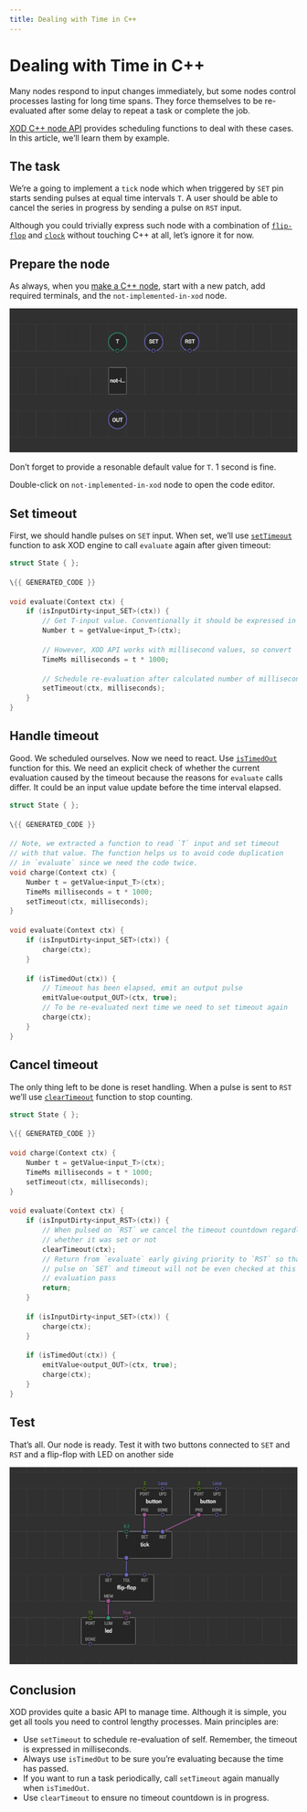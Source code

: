 ```yaml
---
title: Dealing with Time in C++
---
```


# Dealing with Time in C++

Many nodes respond to input changes immediately, but some nodes control
processes lasting for long time spans. They force themselves to be re-evaluated
after some delay to repeat a task or complete the job.

[XOD C\++ node API](/docs/reference/node-cpp-api/) provides scheduling functions
to deal with these cases. In this article, we’ll learn them by example.

## The task

We’re a going to implement a `tick` node which when triggered by `SET` pin
starts sending pulses at equal time intervals `T`. A user should be able to
cancel the series in progress by sending a pulse on `RST` input.

Although you could trivially express such node with a combination of
[`flip-flop`](/libs/xod/core/flip-flop/) and [`clock`](/libs/xod/core/clock/)
without touching C\++ at all, let’s ignore it for now.

## Prepare the node

As always, when you [make a C\++ node](../nodes-for-xod-in-cpp), start with a
new patch, add required terminals, and the `not-implemented-in-xod` node.

![Patch outline](./outline.patch.png)

Don’t forget to provide a resonable default value for `T`. 1 second is fine.

Double-click on `not-implemented-in-xod` node to open the code editor.

## Set timeout

First, we should handle pulses on `SET` input. When set, we’ll use
[`setTimeout`](/docs/reference/node-cpp-api/#setTimeout) function to ask XOD
engine to call `evaluate` again after given timeout:

```cpp
struct State { };

\{{ GENERATED_CODE }}

void evaluate(Context ctx) {
    if (isInputDirty<input_SET>(ctx)) {
        // Get T-input value. Conventionally it should be expressed in seconds
        Number t = getValue<input_T>(ctx);

        // However, XOD API works with millisecond values, so convert
        TimeMs milliseconds = t * 1000;

        // Schedule re-evaluation after calculated number of milliseconds
        setTimeout(ctx, milliseconds);
    }
}
```

## Handle timeout

Good. We scheduled ourselves. Now we need to react. Use
[`isTimedOut`](/docs/reference/node-cpp-api/#isTimedOut) function for this. We
need an explicit check of whether the current evaluation caused by the timeout
because the reasons for `evaluate` calls differ. It could be an input value
update before the time interval elapsed.

```cpp
struct State { };

\{{ GENERATED_CODE }}

// Note, we extracted a function to read `T` input and set timeout
// with that value. The function helps us to avoid code duplication
// in `evaluate` since we need the code twice.
void charge(Context ctx) {
    Number t = getValue<input_T>(ctx);
    TimeMs milliseconds = t * 1000;
    setTimeout(ctx, milliseconds);
}

void evaluate(Context ctx) {
    if (isInputDirty<input_SET>(ctx)) {
        charge(ctx);
    }

    if (isTimedOut(ctx)) {
        // Timeout has been elapsed, emit an output pulse
        emitValue<output_OUT>(ctx, true);
        // To be re-evaluated next time we need to set timeout again
        charge(ctx);
    }
}
```

## Cancel timeout

The only thing left to be done is reset handling. When a pulse is sent to `RST`
we’ll use [`clearTimeout`](/docs/reference/node-cpp-api/#clearTimeout) function
to stop counting.

```cpp
struct State { };

\{{ GENERATED_CODE }}

void charge(Context ctx) {
    Number t = getValue<input_T>(ctx);
    TimeMs milliseconds = t * 1000;
    setTimeout(ctx, milliseconds);
}

void evaluate(Context ctx) {
    if (isInputDirty<input_RST>(ctx)) {
        // When pulsed on `RST` we cancel the timeout countdown regardless
        // whether it was set or not
        clearTimeout(ctx);
        // Return from `evaluate` early giving priority to `RST` so that
        // pulse on `SET` and timeout will not be even checked at this
        // evaluation pass
        return;
    }

    if (isInputDirty<input_SET>(ctx)) {
        charge(ctx);
    }

    if (isTimedOut(ctx)) {
        emitValue<output_OUT>(ctx, true);
        charge(ctx);
    }
}
```

## Test

That’s all. Our node is ready. Test it with two buttons connected to `SET` and
`RST` and a flip-flop with LED on another side

![Test patch](./test.patch.png)

## Conclusion

XOD provides quite a basic API to manage time. Although it is simple, you get
all tools you need to control lengthy processes. Main principles are:

- Use `setTimeout` to schedule re-evaluation of self. Remember, the timeout is
  expressed in milliseconds.
- Always use `isTimedOut` to be sure you’re evaluating because the time has
  passed.
- If you want to run a task periodically, call `setTimeout` again manually when
  `isTimedOut`.
- Use `clearTimeout` to ensure no timeout countdown is in progress.
